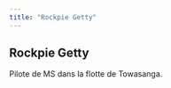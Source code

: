```yaml
---
title: "Rockpie Getty"
---
```


Rockpie Getty
-------------




Pilote de MS dans la flotte de Towasanga.


